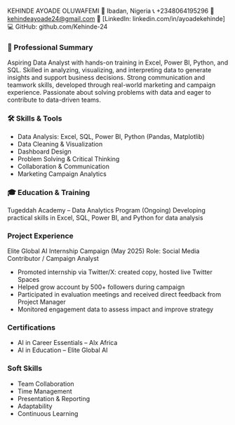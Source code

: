 KEHINDE AYOADE OLUWAFEMI
📍 Ibadan, Nigeria 
📞 +2348064195296
📧 kehindeayoade24@gmail.com
🔗 [LinkedIn: linkedin.com/in/ayoadekehinde]
💻 GitHub: github.com/Kehinde-24

### 🎯 Professional Summary

Aspiring Data Analyst with hands-on training in Excel, Power BI, Python, and SQL. Skilled in analyzing, visualizing, and interpreting data to generate insights and support business decisions. Strong communication and teamwork skills, developed through real-world marketing and campaign experience. Passionate about solving problems with data and eager to contribute to data-driven teams.


### 🛠️ Skills & Tools

* Data Analysis: Excel, SQL, Power BI, Python (Pandas, Matplotlib)
* Data Cleaning & Visualization
* Dashboard Design
* Problem Solving & Critical Thinking
* Collaboration & Communication
* Marketing Campaign Analytics


### 🎓 Education & Training

Tugeddah Academy – Data Analytics Program (Ongoing)
Developing practical skills in Excel, SQL, Power BI, and Python for data analysis


### Project Experience

Elite Global AI Internship Campaign (May 2025)
Role: Social Media Contributor / Campaign Analyst

* Promoted internship via Twitter/X: created copy, hosted live Twitter Spaces
* Helped grow account by 500+ followers during campaign
* Participated in evaluation meetings and received direct feedback from Project Manager
* Monitored engagement data to assess impact and improve strategy


### Certifications

* AI in Career Essentials – Alx Africa
* AI in Education – Elite Global AI


### Soft Skills

* Team Collaboration
* Time Management
* Presentation & Reporting
* Adaptability
* Continuous Learning


